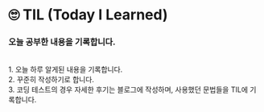 # 🙄 TIL (Today I Learned)
### 오늘 공부한 내용을 기록합니다. 
<br>
1. 오늘 하루 알게된 내용을 기록합니다. <br>
2. 꾸준히 작성하기로 합니다. <br>
3. 코딩 테스트의 경우 자세한 후기는 블로그에 작성하며, 사용했던 문법들을 TIL에 기록합니다. <br>
